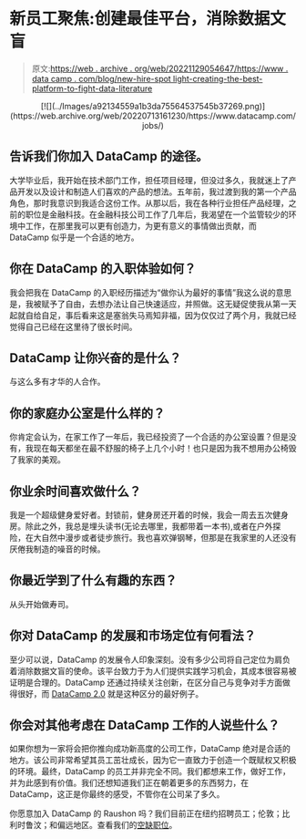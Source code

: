 # 新员工聚焦:创建最佳平台，消除数据文盲

> 原文:[https://web . archive . org/web/20221129054647/https://www . data camp . com/blog/new-hire-spot light-creating-the-best-platform-to-fight-data-literature](https://web.archive.org/web/20221129054647/https://www.datacamp.com/blog/new-hire-spotlight-creating-the-best-platform-to-fight-data-illiteracy)

<center>[![](../Images/a92134559a1b3da75564537545b37269.png)](https://web.archive.org/web/20220713161230/https://www.datacamp.com/jobs/)</center>

## 告诉我们你加入 DataCamp 的途径。

大学毕业后，我开始在技术部门工作，担任项目经理，但没过多久，我就迷上了产品开发以及设计和制造人们喜欢的产品的想法。五年前，我过渡到我的第一个产品角色，那时我意识到我适合这份工作。从那以后，我在各种行业担任产品经理，之前的职位是金融科技。在金融科技公司工作了几年后，我渴望在一个监管较少的环境中工作，在那里我可以更有创造力，为更有意义的事情做出贡献，而 DataCamp 似乎是一个合适的地方。

## 你在 DataCamp 的入职体验如何？

我会把我在 DataCamp 的入职经历描述为“做你认为最好的事情”我这么说的意思是，我被赋予了自由，去想办法让自己快速适应，并照做。这无疑促使我从第一天起就自给自足，事后看来这是塞翁失马焉知非福，因为仅仅过了两个月，我就已经觉得自己已经在这里待了很长时间。

## DataCamp 让你兴奋的是什么？

与这么多有才华的人合作。

## 你的家庭办公室是什么样的？

你肯定会认为，在家工作了一年后，我已经投资了一个合适的办公室设置？但是没有，我现在每天都坐在最不舒服的椅子上几个小时！也只是因为我不想用办公椅毁了我家的美观。

## 你业余时间喜欢做什么？

我是一个超级健身爱好者。封锁前，健身房还开着的时候，我会一周去五次健身房。除此之外，我总是埋头读书(无论去哪里，我都带着一本书),或者在户外探险，在大自然中漫步或者徒步旅行。我也喜欢弹钢琴，但那是在我家里的人还没有厌倦我制造的噪音的时候。

## 你最近学到了什么有趣的东西？

从头开始做寿司。

## 你对 DataCamp 的发展和市场定位有何看法？

至少可以说，DataCamp 的发展令人印象深刻。没有多少公司将自己定位为肩负着消除数据文盲的使命。该平台致力于为人们提供实践学习机会，其成本很容易被证明是合理的。DataCamp 还通过持续关注创新，在区分自己与竞争对手方面做得很好，而 [DataCamp 2.0](https://web.archive.org/web/20220713161230/https://www.datacamp.com/community/blog/datacamp-2-0) 就是这种区分的最好例子。

## 你会对其他考虑在 DataCamp 工作的人说些什么？

如果你想为一家将会把你推向成功新高度的公司工作，DataCamp 绝对是合适的地方。该公司非常希望其员工茁壮成长，因为它一直致力于创造一个既赋权又积极的环境。最终，DataCamp 的员工并非完全不同。我们都想来工作，做好工作，并为此感到有价值。我们还想知道我们正在朝着更多的东西努力，在 DataCamp，这正是你最终的感受，不管你在公司呆了多久。

你愿意加入 DataCamp 的 Raushon 吗？我们目前正在纽约招聘员工；伦敦；比利时鲁汶；和偏远地区。查看我们的[空缺职位](https://web.archive.org/web/20220713161230/https://www.datacamp.com/jobs/)。